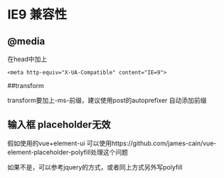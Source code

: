 # IE9 兼容性

## @media

在head中加上

```
<meta http-equiv="X-UA-Compatible" content="IE=9">
```

##transform

transform要加上-ms-前缀，建议使用post的autoprefixer 自动添加前缀

## 输入框 placeholder无效

假如使用的vue+element-ui 可以使用https://github.com/james-cain/vue-element-placeholder-polyfill处理这个问题

如果不是，可以参考jquery的方式，或者同上方式另外写polyfill

